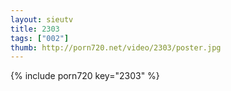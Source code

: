 ```yaml
--- 
layout: sieutv
title: 2303
tags: ["002"]
thumb: http://porn720.net/video/2303/poster.jpg
---
```

{% include porn720 key="2303" %} 
